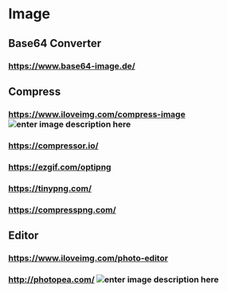 # Image
## Base64 Converter
### https://www.base64-image.de/
## Compress
### https://www.iloveimg.com/compress-image  ![enter image description here](https://img.shields.io/static/v1?label=Best%20%20Result&message=Compress%20Tool&color=brightgreen)
### https://compressor.io/
### https://ezgif.com/optipng
### https://tinypng.com/
### https://compresspng.com/
## Editor
### https://www.iloveimg.com/photo-editor
### http://photopea.com/ ![enter image description here](https://img.shields.io/static/v1?label=Best&message=Editor&color=brightgreen)
